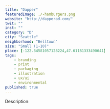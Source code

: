 ```yaml
---
title: "Dapper"
featuredImage: ./-hamburgers.png
website: "http://dapperad.com/"
twit: ""
inst: ""
category: "D"
city: "Seattle"
neighborhood: "Belltown"
size: "Small (1-10)"
place: [-122.34581057128224,47.61181333490641]
tags:
    - branding
    - print
    - packaging
    - illustration
    - ux/ui
    - environmental
published: true
---
```


Description
